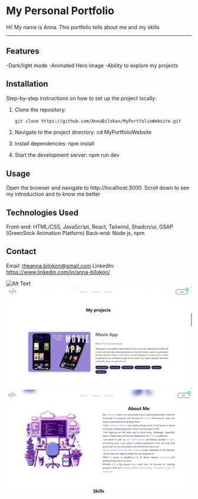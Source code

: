 # My Personal Portfolio

Hi! My name is Anna. This portfolio tells about me and my skills

---

## Features

-Dark/light mode
-Animated Hero image
-Ability to explore my projects

## Installation

Step-by-step instructions on how to set up the project locally:

1. Clone the repository:

   ```bash
   git clone https://github.com/AnnaBilokon/MyPortfolioWebsite.git

   ```

2. Navigate to the project directory:
   cd MyPortfolioWebsite

3. Install dependencies:
   npm install

4. Start the development server:
   npm run dev

## Usage

Open the browser and navigate to http://localhost:3000.
Scroll down to see my introduction and to know me better

## Technologies Used

Front-end: HTML/CSS, JavaScript, React, Tailwind, Shadcn/ui, GSAP (GreenSock Animation Platform)
Back-end: Node js, npm

## Contact

Email: theanna.bilokon@gmail.com
LinkedIn: https://www.linkedin.com/in/anna-bilokon/

![Alt Text](<public/assets/portfolio_project(1).png>)
![Alt Text](<public/assets/portfolio_project(2).png>)
![Alt Text](<public/assets/portfolio_project(3).png>)
